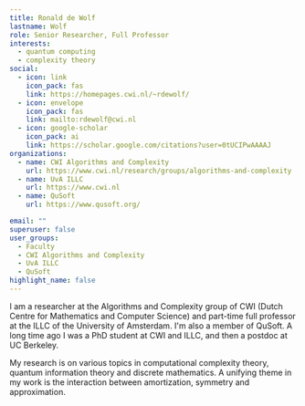 ```yaml
---
title: Ronald de Wolf
lastname: Wolf
role: Senior Researcher, Full Professor
interests:
  - quantum computing
  - complexity theory
social:
  - icon: link
    icon_pack: fas
    link: https://homepages.cwi.nl/~rdewolf/
  - icon: envelope
    icon_pack: fas
    link: mailto:rdewolf@cwi.nl
  - icon: google-scholar
    icon_pack: ai
    link: https://scholar.google.com/citations?user=0tUCIPwAAAAJ
organizations:
  - name: CWI Algorithms and Complexity
    url: https://www.cwi.nl/research/groups/algorithms-and-complexity
  - name: UvA ILLC
    url: https://www.cwi.nl
  - name: QuSoft
    url: https://www.qusoft.org/

email: ""
superuser: false
user_groups:
  - Faculty
  - CWI Algorithms and Complexity
  - UvA ILLC
  - QuSoft
highlight_name: false
---
```



I am a researcher at the Algorithms and Complexity group of CWI (Dutch Centre for Mathematics and Computer Science) and part-time full professor at the ILLC of the University of Amsterdam. I'm also a member of QuSoft. A long time ago I was a PhD student at CWI and ILLC, and then a postdoc at UC Berkeley.

My research is on various topics in computational complexity theory,
  quantum information theory and discrete mathematics. A unifying theme in my
  work is the interaction between amortization, symmetry and approximation.
